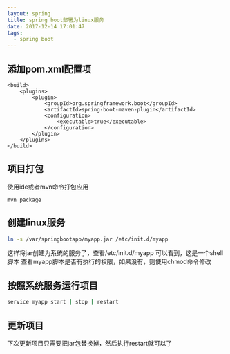 ```yaml
---
layout: spring
title: spring boot部署为linux服务
date: 2017-12-14 17:01:47
tags:
  - spring boot
---
```


## 添加pom.xml配置项
```
<build>                                                          
	<plugins>                                                    
		<plugin>                                                 
			<groupId>org.springframework.boot</groupId>          
			<artifactId>spring-boot-maven-plugin</artifactId>    
			<configuration>                                      
				<executable>true</executable>                    
			</configuration>                                     
		</plugin>                                                
	</plugins>                                                   
</build>                                                     
```

## 项目打包
使用ide或者mvn命令打包应用
```
mvn package
```

## 创建linux服务

```bash
ln -s /var/springbootapp/myapp.jar /etc/init.d/myapp
```
这样将jar创建为系统的服务了，查看/etc/init.d/myapp 可以看到，这是一个shell脚本
查看myapp脚本是否有执行的权限，如果没有，则使用chmod命令修改

## 按照系统服务运行项目

```bash
service myapp start | stop | restart
```

## 更新项目
下次更新项目只需要把jar包替换掉，然后执行restart就可以了